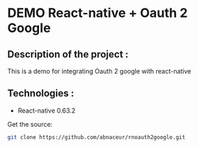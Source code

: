 DEMO React-native + Oauth 2 Google
=========================

## Description of the project :

This is a demo for integrating Oauth 2 google with react-native

## Technologies :
 - React-native 0.63.2

Get the source:

```bash
git clone https://github.com/abnaceur/rnoauth2google.git
```